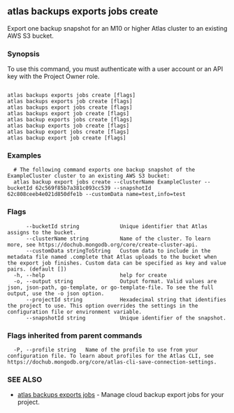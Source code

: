 ## atlas backups exports jobs create

Export one backup snapshot for an M10 or higher Atlas cluster to an existing AWS S3 bucket.


### Synopsis

To use this command, you must authenticate with a user account or an API key with the Project Owner role.



```

atlas backups exports jobs create [flags]
atlas backups exports job create [flags]
atlas backups export jobs create [flags]
atlas backups export job create [flags]
atlas backup exports jobs create [flags]
atlas backup exports job create [flags]
atlas backup export jobs create [flags]
atlas backup export job create [flags]
```

### Examples

```
  # The following command exports one backup snapshot of the ExampleCluster cluster to an existing AWS S3 bucket:
  atlas backup export jobs create --clusterName ExampleCluster --bucketId 62c569f85b7a381c093cc539 --snapshotId 62c808ceeb4e021d850dfe1b --customData name=test,info=test
```


### Flags

```
      --bucketId string             Unique identifier that Atlas assigns to the bucket.
      --clusterName string          Name of the cluster. To learn more, see https://dochub.mongodb.org/core/create-cluster-api.
      --customData stringToString   Custom data to include in the metadata file named .complete that Atlas uploads to the bucket when the export job finishes. Custom data can be specified as key and value pairs. (default [])
  -h, --help                        help for create
  -o, --output string               Output format. Valid values are json, json-path, go-template, or go-template-file. To see the full output, use the -o json option.
      --projectId string            Hexadecimal string that identifies the project to use. This option overrides the settings in the configuration file or environment variable.
      --snapshotId string           Unique identifier of the snapshot.

```


### Flags inherited from parent commands

```
  -P, --profile string   Name of the profile to use from your configuration file. To learn about profiles for the Atlas CLI, see https://dochub.mongodb.org/core/atlas-cli-save-connection-settings.

```

### SEE ALSO


* [atlas backups exports jobs](atlas_backups_exports_jobs.md)	- Manage cloud backup export jobs for your project.



